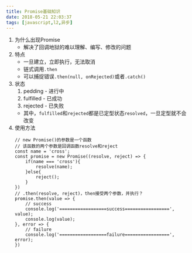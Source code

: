 ```yaml
---
title: Promise基础知识
date: 2018-05-21 22:03:37
tags: [javascript,l2,异步]
---
```


1. 为什么出现Promise
    * 解决了回调地狱的难以理解、编写、修改的问题
2. 特点
    * 一旦建立，立即执行，无法取消
    * 链式调用`.then`
    * 可以捕捉错误`.then(null, onRejected)`或者`.catch()`
3. 状态
    1. pedding - 进行中
    2. fulfilled - 已成功
    3. rejected - 已失败
    * 其中，`fulfilled`和`rejected`都是已定型状态`resolved`，一旦定型就不会改变
4. 使用方法
    ```
    // new Promise()的参数是一个函数
    // 该函数的两个参数是回调函数resolve和reject
    const name = 'cross';
    const promise = new Promise((resolve, reject) => {
        if(name === 'cross'){
            resolve(name);
        }else{
            reject();
        }
    })
    // .then(resolve, reject)，then接受两个参数，并执行？
    promise.then(value => {
        // success
        console.log('==================success=================', value);
        console.log(value);
    }, error => {
        // failure
        console.log('==================failure=================', error);
    })
    ```
